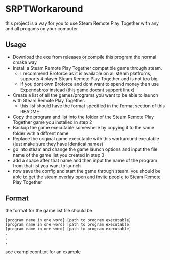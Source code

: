 # SRPTWorkaround
this project is a way for you to use Steam Remote Play Together with any and all progams on your computer.

## Usage
- Download the exe from releases or compile this program the normal cmake way
- Install a Steam Remote Play Together compatible game through steam.
  - I recommend Broforce as it is available on all steam platfroms, supports 4 player Steam Remote Play Together and is not too big
  - If you dont own Broforce and dont want to spend money then use Expendabros instead (this game doesnt support linux)
- Create a list of all the games/programs you want to be able to launch with Steam Remote Play Together.
  - this list should have the format specified in the format section of this README
- Copy the program and list into the folder of the Steam Remote Play Together game you installed in step 2
- Backup the game executable somewhere by copying it to the same folder with a diffrent name
- Replace the original game executable with this workaround exeutable (just make sure they have Identical names)
- go into steam and change the game launch options and input the file name of the game list you created in step 3
- add a space after that name and then input the name of the program from that list you want to launch
- now save the config and start the game through steam. you should be able to get the steam overlay open and invite people to Steam Remote Play Together

## Format
the format for the game list file should be
```
[program name in one word] [path to program executable]
[program name in one word] [path to program executable]
[program name in one word] [path to program executable]
.
.
.
```
see exampleconf.txt for an example
